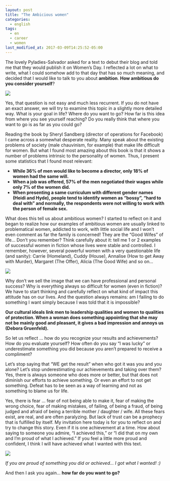 ```yaml
---
layout: post
title: "The Ambicious women"
categories:
  - english
tags:
  - en 
  - career 
  - women 
last_modified_at: 2017-03-09T14:25:52-05:00
---
```


The lovely Pyladies-Salvador asked for a text to debut their blog and told me that they would publish it on Women’s Day. I reflected a lot on what to write, what I could somehow add to that day that has so much meaning, and decided that I would like to talk to you about **ambition**. **How ambitious do you consider yourself**?

![](https://cdn-images-1.medium.com/max/600/1*UjX-X_DSnP4ARLbDVqIDyw.gif)

Yes, that question is not easy and much less recurrent. If you do not have an exact answer, we will try to examine this topic in a slightly more detailed way. What is your goal in life? Where do you want to go? How far is this idea from where you see yourself reaching? Do you really think that where you want to go is as far as you could go?

Reading the book by Sheryl Sandberg (director of operations for Facebook) I came across a somewhat desperate reality. Many speak about the existing problems of society (male chauvinism, for example) that make life difficult for women. But what I found most amazing about this book is that it shows a number of problems intrinsic to the personality of women. Thus, I present some statistics that I found most relevant:

* **While 36% of men would like to become a director, only 18% of women had the same will.**
* **When a job was offered, 57% of the men negotiated their wages while only 7% of the women did.**
* **When presenting a same curriculum with different gender names (Heidi and Hyde), people tend to identify women as “bossy”, “hard to deal with” and normally, the respondents were not willing to work with the person of female sex.**


What does this tell us about ambitious women? I started to reflect on it and began to realize how our examples of ambitious women are usually linked to problematical women, 
addicted to work, with little social life and I won’t even comment as far the family is concerned! They are the “Good Wifes” of life... 
Don’t you remember? Think carefully about it: tell me 1 or 2 examples of successful women in fiction whose lives were stable and controlled. 
I remember, however, several powerful women with a very questionable life (and sanity): Carrie (Homeland), Cuddy (House), Annalise (How to get Away with Murder), Margaret (The Offer), Alicia (The Good Wife) and so on...

![](https://cdn-images-1.medium.com/max/600/1*aI50TTvAujo8e9J2UDBEQQ.gif)

Why don’t we sell the image that we can have professional and personal success? Why is everything always so difficult for women (even in fiction)? We have to start thinking and carefully reflect on what kind of impact this attitude has on our lives. And the question always remains: am I failing to do something I want simply because I was told that it is impossible?

**Our cultural ideals link men to leadership qualities and women to qualities of protection. When a woman does something appointing that she may not be mainly good and pleasant, it gives a bad impression and annoys us (Debora Gruenfeld).**

So let us reflect … how do you recognize your results and achievements? How do you evaluate yourself? How often do you say “I was lucky” or underestimate something you did because you aren’t prepared to receive a compliment?

Let’s stop saying that “WE get the result” when who got it was you and you alone? Let’s stop underestimating our achievements and taking over them? Yes, there is always someone who does more or better, but that does not diminish our efforts to achieve something. Or even an effort to not get something. Defeat has to be seen as a way of learning and not as something to blame us for life.

Yes, there is fear … fear of not being able to make it, fear of making the wrong choice, fear of making mistakes, of failing, of being a fraud, of being judged and afraid of being a terrible mother / daughter / wife. All these fears exist, are real, and are often paralyzing. But lack of trust can be a prophecy that is fulfilled by itself. My invitation here today is for you to reflect on and try to change this story. Even if it is one achievement at a time. How about saying to someone you admire, “I achieved this,” or “I did that on my own and I’m proud of what I achieved.” If you feel a little more proud and confident, I think I will have achieved what I wanted with this text.

![](https://cdn-images-1.medium.com/max/800/1*UHIOet8XtvG-GZuPMdjpAw.gif)

*If you are proud of something you did or achieved… I got what I wanted! :)*

And then I ask you again... **how far do you want to go?**
